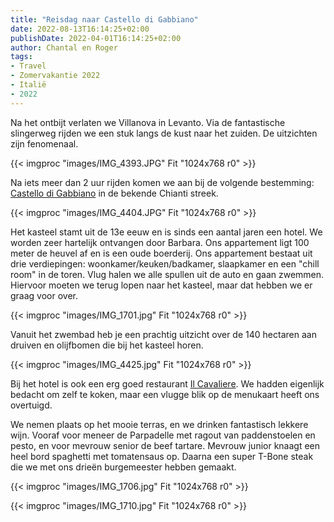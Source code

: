 ```yaml
---
title: "Reisdag naar Castello di Gabbiano"
date: 2022-08-13T16:14:25+02:00
publishDate: 2022-04-01T16:14:25+02:00
author: Chantal en Roger
tags:
- Travel
- Zomervakantie 2022
- Italië
- 2022
---
```


Na het ontbijt verlaten we Villanova in Levanto. Via de fantastische slingerweg rijden we een stuk langs de kust naar het zuiden. De uitzichten zijn fenomenaal.

{{< imgproc "images/IMG_4393.JPG" Fit "1024x768 r0" >}}

Na iets meer dan 2 uur rijden komen we aan bij de volgende bestemming: [Castello di Gabbiano](https://www.castellogabbiano.it/) in de bekende Chianti streek.

{{< imgproc "images/IMG_4404.JPG" Fit "1024x768 r0" >}}

Het kasteel stamt uit de 13e eeuw en is sinds een aantal jaren een hotel. We worden zeer hartelijk ontvangen door Barbara. Ons appartement ligt 100 meter de heuvel af en is een oude boerderij. Ons appartement bestaat uit drie verdiepingen: woonkamer/keuken/badkamer, slaapkamer en een "chill room" in de toren. Vlug halen we alle spullen uit de auto en gaan zwemmen. Hiervoor moeten we terug lopen naar het kasteel, maar dat hebben we er graag voor over.

{{< imgproc "images/IMG_1701.jpg" Fit "1024x768 r0" >}}

Vanuit het zwembad heb je een prachtig uitzicht over de 140 hectaren aan druiven en olijfbomen die bij het kasteel horen.

{{< imgproc "images/IMG_4425.jpg" Fit "1024x768 r0" >}}

Bij het hotel is ook een erg goed restaurant [Il Cavaliere](https://www.castellogabbiano.it/il-cavaliere/restaurant/). We hadden eigenlijk bedacht om zelf te koken, maar een vlugge blik op de menukaart heeft ons overtuigd.

We nemen plaats op het mooie terras, en we drinken fantastisch lekkere wijn. Vooraf voor meneer de Parpadelle met ragout van paddenstoelen en pesto, en voor mevrouw senior de beef tartare. Mevrouw junior knaagt een heel bord spaghetti met tomatensaus op. Daarna een super T-Bone steak die we met ons drieën burgemeester hebben gemaakt.

{{< imgproc "images/IMG_1706.jpg" Fit "1024x768 r0" >}}

{{< imgproc "images/IMG_1710.jpg" Fit "1024x768 r0" >}}
